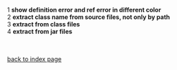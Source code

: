 1  **show definition error and ref error in different color** <br />
2  **extract class name from source files, not only by path** <br />
3  **extract from class files** <br />
4  **extract from jar files** <br />
<br /><br />

<a href='http://code.google.com/p/xmlspring/wiki/Index'>back to index page</a>
